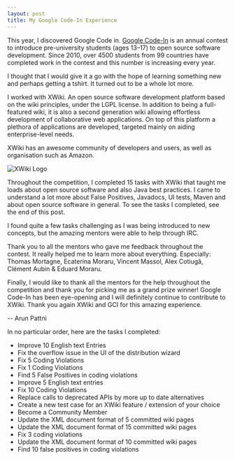 ```yaml
---
layout: post
title: My Google Code-In Experience
---
```


This year, I discovered Google Code in. [Google Code-In](http://codein.withgoogle.com) is an annual contest to introduce pre-university students (ages 13–17) to open source software development. Since 2010, over 4500 students from 99 countries have completed work in the contest and this number is increasing every year.

I thought that I would give it a go with the hope of learning something new and perhaps getting a tshirt. It turned out to be a whole lot more.

I worked with XWiki. An open source software development platform based on the wiki principles, under the LGPL license. In addition to being a full-featured wiki, it is also a second generation wiki allowing effortless development of collaborative web applications. On top of this platform a plethora of applications are developed, targeted mainly on aiding enterprise-level needs.

XWiki has an awesome community of developers and users, as well as organisation such as Amazon. 

![XWiki Logo](https://images.g2crowd.com/uploads/product/image/social_landscape/social_landscape_1490215571/xwiki-collaborative-work.png)

Throughout the competition, I completed 15 tasks with XWiki that taught me loads about open source software and also Java best practices. I came to understand a lot more about False Positives, Javadocs, UI tests, Maven and about open source software in general. To see the tasks I completed, see the end of this post.

I found quite a few tasks challenging as I was being introduced to new concepts, but the amazing mentors were able to help through IRC.

Thank you to all the mentors who gave me feedback throughout the contest. It really helped me to learn more about everything. Especially: Thomas Mortagne, Ecaterina Moraru, Vincent Massol, Alex Cotiugă, Clément Aubin & Eduard Moraru. 

Finally, I would like to thank all the mentors for the help throughout the competition and thank you for picking me as a grand prize winner! Google Code-In has been eye-opening and I will definitely continue to contribute to XWiki. Thank you again XWiki and GCI for this amazing experience. 

--  Arun Pattni





In no particular order, here are the tasks I completed:

- Improve 10 English text Entries
- Fix the overflow issue in the UI of the distribution wizard
- Fix 5 Coding Violations
- Fix 1 Coding Violations
- Find 5 False Positives in coding violations
- Improve 5 English text entries
- Fix 10 Coding Violations
- Replace calls to deprecated APIs by more up to date alternatives
- Create a new test case for an XWiki feature / extension of your choice
- Become a Community Member
- Update the XML document format of 5 committed wiki pages
- Update the XML document format of 15 committed wiki pages
- Fix 3 coding violations
- Update the XML document format of 10 committed wiki pages
- Find 10 false positives in coding violations





